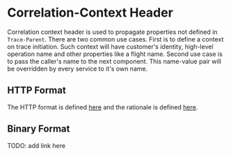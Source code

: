 # Correlation-Context Header

Correlation context header is used to propagate properties not defined in `Trace-Parent`. There 
are two common use cases. First is to define a context on trace initiation. Such context will 
have customer's identity, high-level operation name and other properties like a flight name. 
Second use case is to pass the caller's name to the next component. This name-value pair will be 
overridden by every service to it's own name.

## HTTP Format
The HTTP format is defined [here](HTTP_HEADER_FORMAT.md) and the rationale is defined
[here](HTTP_HEADER_FORMAT_RATIONALE.md).

## Binary Format
TODO: add link here